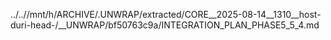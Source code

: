 ../..//mnt/h/ARCHIVE/.UNWRAP/extracted/CORE__2025-08-14__1310__host-duri-head-/__UNWRAP/bf50763c9a/INTEGRATION_PLAN_PHASE5_5_4.md